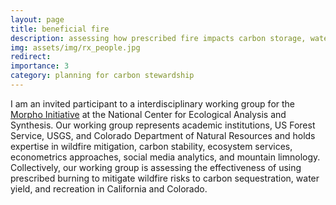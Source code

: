 ```yaml
---
layout: page
title: beneficial fire
description: assessing how prescribed fire impacts carbon storage, water yield, and recreation use
img: assets/img/rx_people.jpg
redirect: 
importance: 3
category: planning for carbon stewardship
---
```


I am an invited participant to a interdisciplinary working group for the [Morpho Initiative](https://www.nceas.ucsb.edu/news/fire-and-flight-announcing-first-morpho-working-groups) at the National Center for Ecological Analysis and Synthesis. Our working group represents academic institutions, US Forest Service, USGS, and Colorado Department of Natural Resources and holds expertise in wildfire mitigation, carbon stability, ecosystem services, econometrics approaches, social media analytics, and mountain limnology. Collectively, our working group is assessing the effectiveness of using prescribed burning to mitigate wildfire risks to carbon sequestration, water yield, and recreation in California and Colorado.

